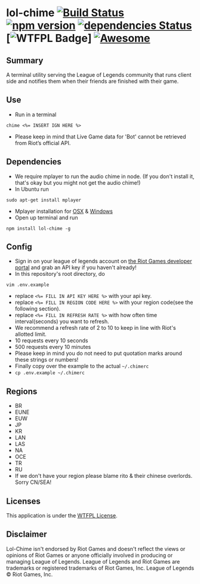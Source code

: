 # lol-chime [![Build Status](https://travis-ci.org/max-su/lol-chime.svg?branch=master)](https://travis-ci.org/max-su/lol-chime) [![npm version](https://badge.fury.io/js/lol-chime.svg)](https://badge.fury.io/js/lol-chime) [![dependencies Status](https://david-dm.org/max-su/lol-chime/status.svg)](https://david-dm.org/max-su/lol-chime) [![WTFPL Badge](http://www.wtfpl.net/wp-content/uploads/2012/12/wtfpl-badge-1.png)] [![Awesome](https://cdn.rawgit.com/sindresorhus/awesome/d7305f38d29fed78fa85652e3a63e154dd8e8829/media/badge.svg)](https://github.com/sindresorhus/awesome)

Summary
--------
A terminal utility serving the League of Legends community that runs client side and notifies them when their friends are finished with their game. 

Use
--------
*   Run in a terminal
```
chime <%= INSERT IGN HERE %>
```
*   Please keep in mind that Live Game data for 'Bot' cannot be retrieved from Riot’s official API.

Dependencies
--------

*   We require mplayer to run the audio chime in node. (If you don't install it, that's okay but you might not get the audio chime!)
*   In Ubuntu run
```
sudo apt-get install mplayer
```
*   Mplayer installation for [OSX](https://sourceforge.net/projects/mplayerosx/) & [Windows](https://sourceforge.net/projects/mplayerwin/)
*   Open up terminal and run
```
npm install lol-chime -g
```

Config
--------
*   Sign in on your league of legends account on [the Riot Games developer portal](https://developer.riotgames.com/sign-in) and grab an API key if you haven't already!
*   In this repository's root directory, do
```
vim .env.example
```
*   replace ```<%= FILL IN API KEY HERE %>``` with your api key.
*   replace ```<%= FILL IN REGION CODE HERE %>``` with your region code(see the following section).
*   replace ```<%= FILL IN REFRESH RATE %>``` with how often time interval(seconds) you want to refresh.
*   We recommend a refresh rate of 2 to 10 to keep in line with Riot's allotted limit.
*   10 requests every 10 seconds
*   500 requests every 10 minutes
*   Please keep in mind you do not need to put quotation marks around these strings or numbers!
*   Finally copy over the example to the actual ```~/.chimerc```
*   ``` cp .env.example ~/.chimerc ```
   
Regions
-------
*   BR
*   EUNE
*   EUW
*   JP
*   KR
*   LAN
*   LAS
*   NA
*   OCE
*   TR
*   RU
*   If we don't have your region please blame rito & their chinese overlords. Sorry CN/SEA!

Licenses
-------
This application is under the [WTFPL License](./LICENSE.md).

Disclaimer
-------
Lol-Chime isn't endorsed by Riot Games and doesn't reflect the views or opinions of Riot Games or anyone officially involved in producing or managing League of Legends. League of Legends and Riot Games are trademarks or registered trademarks of Riot Games, Inc. League of Legends © Riot Games, Inc.
